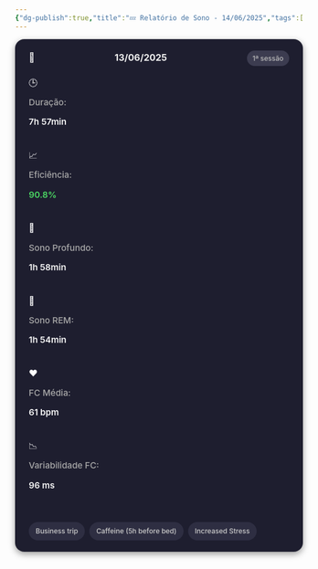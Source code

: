 ```yaml
---
{"dg-publish":true,"title":"💤 Relatório de Sono - 14/06/2025","tags":["sono"],"permalink":"/💤 Após sessão 1/","dgPassFrontmatter":true}
---
```


<style>
.sleep-card {
  background-color: #1e1e2f;
  border-radius: 16px;
  padding: 20px 24px;
  color: #ffffff;
  box-shadow: 0 4px 12px rgba(0, 0, 0, 0.4);
  margin-bottom: 24px;
  max-width: 460px;
  font-family: 'Inter', 'Segoe UI', sans-serif;
  font-size: 0.95rem;
  line-height: 1.6;
}

.sleep-header {
  display: flex;
  justify-content: space-between;
  align-items: center;
  font-weight: 600;
  font-size: 1rem;
  margin-bottom: 18px;
  color: #f0f0f0;
}

.session-badge {
  background-color: #3c3c50;
  color: #bbb;
  padding: 4px 10px;
  border-radius: 999px;
  font-size: 0.75rem;
  font-weight: 500;
}

.sleep-data {
  display: grid;
  grid-template-columns: 1fr;
  row-gap: 10px;
  margin-bottom: 18px;
}

.sleep-data .label {
  font-weight: 500;
  color: #aaa;
  display: inline-block;
  min-width: 120px;
}

.sleep-data .value {
  font-weight: 600;
  color: #f8f8f8;
}

.sleep-data .green {
  color: #4cd964;
}

.fatores {
  display: flex;
  flex-wrap: wrap;
  gap: 8px;
}

.tag {
  display: inline-block;
  background-color: #2e2e42;
  color: #ccc;
  padding: 6px 12px;
  border-radius: 999px;
  font-size: 0.75rem;
  font-weight: 500;
  transition: background 0.3s;
}

.tag:hover {
  background-color: #444465;
}
</style>






<div class="sleep-card">

<div class="sleep-header">
📅 <strong>13/06/2025</strong>
<span class="session-badge">1ª sessão</span>
</div>

<div class="sleep-data">
🕒 <span class="label">Duração:</span> <span class="value">7h 57min</span><br>
📈 <span class="label">Eficiência:</span> <span class="value green">90.8%</span><br>
🍌 <span class="label">Sono Profundo:</span> <span class="value">1h 58min</span><br>
🧠 <span class="label">Sono REM:</span> <span class="value">1h 54min</span><br>
❤️ <span class="label">FC Média:</span> <span class="value">61 bpm</span><br>
📉 <span class="label">Variabilidade FC:</span> <span class="value">96 ms</span><br>
</div>

<div class="fatores">
<span class="tag">Business trip</span>
<span class="tag">Caffeine (5h before bed)</span>
<span class="tag">Increased Stress</span>
</div>

</div>

